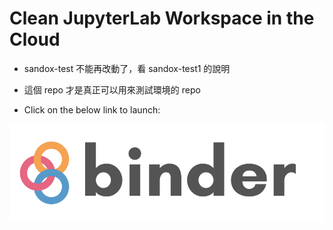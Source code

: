 # Clean JupyterLab Workspace in the Cloud

* sandox-test 不能再改動了，看 sandox-test1 的說明

* 這個 repo 才是真正可以用來測試環境的 repo

* Click on the below link to launch: 

[![Binder](binder/binder-logo.svg)](https://mybinder.org/v2/gh/beginnerSC/sandbox-test2/master?urlpath=lab)
